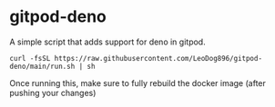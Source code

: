 # gitpod-deno
A simple script that adds support for deno in gitpod.

`curl -fsSL https://raw.githubusercontent.com/LeoDog896/gitpod-deno/main/run.sh | sh`

Once running this, make sure to fully rebuild the docker image (after pushing your changes)
